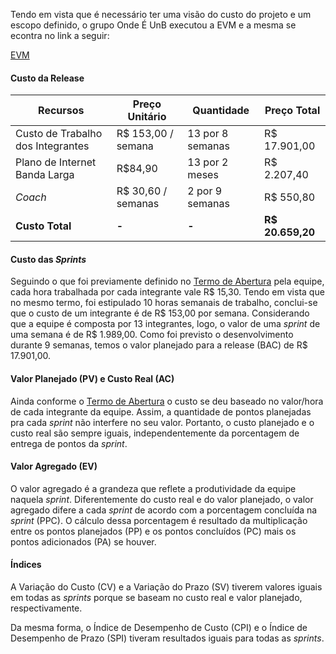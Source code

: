Tendo em vista que é necessário ter uma visão do custo do projeto e um escopo definido, o grupo Onde É UnB executou a EVM e a mesma se econtra no link a seguir:

[EVM](https://goo.gl/NmYXhu)

#### Custo da Release

| Recursos | Preço Unitário | Quantidade | Preço Total |
| ----- | ----- | ----- | ---- |
| Custo de Trabalho dos Integrantes | R$ 153,00 / semana | 13 por 8 semanas| R$ 17.901,00 |
| Plano de Internet Banda Larga	| R$84,90 | 13 por 2 meses | R$ 2.207,40 |
| _Coach_ | R$ 30,60 / semanas | 2 por 9 semanas | R$ 550,80 |
| **Custo Total** | **-** | **-** | **R$ 20.659,20** |

#### Custo das _Sprints_

Seguindo o que foi previamente definido no [Termo de Abertura](https://github.com/fga-gpp-mds/2017.1-OndeE-UnB/wiki/Termo-de-Abertura#6-resumo-do-or%C3%A7amento) pela equipe, cada hora trabalhada por cada integrante vale R$ 15,30. Tendo em vista que no mesmo termo, foi estipulado 10 horas semanais de trabalho, conclui-se que o custo de um integrante é de R$ 153,00 por semana. Considerando que a equipe é composta por 13 integrantes, logo, o valor de uma _sprint_ de uma semana é de R$ 1.989,00. Como foi previsto o desenvolvimento durante 9 semanas, temos o valor planejado para a release (BAC) de R$ 17.901,00.

#### Valor Planejado (PV) e Custo Real (AC)

Ainda conforme o [Termo de Abertura](https://github.com/fga-gpp-mds/2017.1-OndeE-UnB/wiki/Termo-de-Abertura#6-resumo-do-or%C3%A7amento) o custo se deu baseado no valor/hora de cada integrante da equipe. Assim, a quantidade de pontos planejadas pra cada _sprint_ não interfere no seu valor. Portanto, o custo planejado e o custo real são sempre iguais, independentemente da porcentagem de entrega de pontos da _sprint_.

#### Valor Agregado (EV)

O valor agregado é a grandeza que reflete a produtividade da equipe naquela _sprint_. Diferentemente do custo real e do valor planejado, o valor agregado difere a cada _sprint_ de acordo com a porcentagem concluída na _sprint_ (PPC). O cálculo dessa porcentagem é resultado da multiplicação entre os pontos planejados (PP) e os pontos concluídos (PC) mais os pontos adicionados (PA) se houver.

#### Índices

A Variação do Custo (CV) e a Variação do Prazo (SV) tiverem valores iguais em todas as _sprints_ porque se baseam no custo real e valor planejado, respectivamente.

Da mesma forma, o Índice de Desempenho de Custo (CPI) e o Índice de Desempenho de Prazo (SPI) tiveram resultados iguais para todas as _sprints_.


